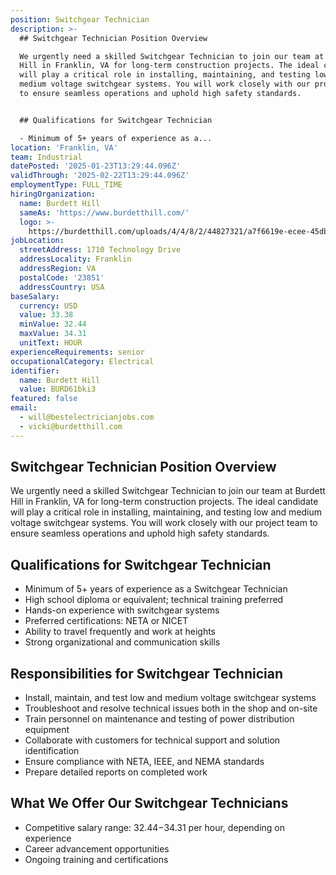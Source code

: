 ```yaml
---
position: Switchgear Technician
description: >-
  ## Switchgear Technician Position Overview

  We urgently need a skilled Switchgear Technician to join our team at Burdett
  Hill in Franklin, VA for long-term construction projects. The ideal candidate
  will play a critical role in installing, maintaining, and testing low and
  medium voltage switchgear systems. You will work closely with our project team
  to ensure seamless operations and uphold high safety standards.


  ## Qualifications for Switchgear Technician

  - Minimum of 5+ years of experience as a...
location: 'Franklin, VA'
team: Industrial
datePosted: '2025-01-23T13:29:44.096Z'
validThrough: '2025-02-22T13:29:44.096Z'
employmentType: FULL_TIME
hiringOrganization:
  name: Burdett Hill
  sameAs: 'https://www.burdetthill.com/'
  logo: >-
    https://burdetthill.com/uploads/4/4/8/2/44827321/a7f6619e-ecee-45db-ac13-7b1bffe6602c-4-5005-c.jpeg
jobLocation:
  streetAddress: 1710 Technology Drive
  addressLocality: Franklin
  addressRegion: VA
  postalCode: '23851'
  addressCountry: USA
baseSalary:
  currency: USD
  value: 33.38
  minValue: 32.44
  maxValue: 34.31
  unitText: HOUR
experienceRequirements: senior
occupationalCategory: Electrical
identifier:
  name: Burdett Hill
  value: BURD61bki3
featured: false
email:
  - will@bestelectricianjobs.com
  - vicki@burdetthill.com
---
```




## Switchgear Technician Position Overview
We urgently need a skilled Switchgear Technician to join our team at Burdett Hill in Franklin, VA for long-term construction projects. The ideal candidate will play a critical role in installing, maintaining, and testing low and medium voltage switchgear systems. You will work closely with our project team to ensure seamless operations and uphold high safety standards.

## Qualifications for Switchgear Technician
- Minimum of 5+ years of experience as a Switchgear Technician
- High school diploma or equivalent; technical training preferred
- Hands-on experience with switchgear systems
- Preferred certifications: NETA or NICET
- Ability to travel frequently and work at heights
- Strong organizational and communication skills

## Responsibilities for Switchgear Technician
- Install, maintain, and test low and medium voltage switchgear systems
- Troubleshoot and resolve technical issues both in the shop and on-site
- Train personnel on maintenance and testing of power distribution equipment
- Collaborate with customers for technical support and solution identification
- Ensure compliance with NETA, IEEE, and NEMA standards
- Prepare detailed reports on completed work

## What We Offer Our Switchgear Technicians
- Competitive salary range: $32.44-$34.31 per hour, depending on experience
- Career advancement opportunities
- Ongoing training and certifications